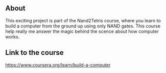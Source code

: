 
## About
This exciting project is part of the Nand2Tetris course, where you learn to build a computer from the ground up using only NAND gates. This course help really me answer the magic behind the scence about how computer works.

## Link to the course
https://www.coursera.org/learn/build-a-computer
